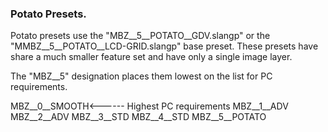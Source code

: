 ### **Potato Presets.**

Potato presets use the "MBZ__5__POTATO__GDV.slangp" or the "MMBZ__5__POTATO__LCD-GRID.slangp" base preset. These presets have share a much smaller feature set and have only a single image layer.

The "MBZ__5" designation places them lowest on the list for PC requirements.

MBZ__0__SMOOTH<------ Highest PC requirements
MBZ__1__ADV
MBZ__2__ADV
MBZ__3__STD
MBZ__4__STD
MBZ__5__POTATO